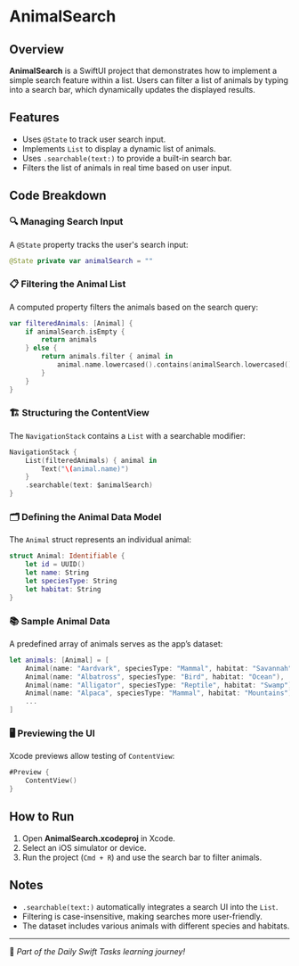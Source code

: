# AnimalSearch

## Overview
**AnimalSearch** is a SwiftUI project that demonstrates how to implement a simple search feature within a list. Users can filter a list of animals by typing into a search bar, which dynamically updates the displayed results.

## Features
- Uses `@State` to track user search input.
- Implements `List` to display a dynamic list of animals.
- Uses `.searchable(text:)` to provide a built-in search bar.
- Filters the list of animals in real time based on user input.

## Code Breakdown

### 🔍 Managing Search Input
A `@State` property tracks the user's search input:

```swift
@State private var animalSearch = ""
```

### 📋 Filtering the Animal List
A computed property filters the animals based on the search query:

```swift
var filteredAnimals: [Animal] {
    if animalSearch.isEmpty {
        return animals
    } else {
        return animals.filter { animal in
            animal.name.lowercased().contains(animalSearch.lowercased())
        }
    }
}
```

### 🏗️ Structuring the ContentView
The `NavigationStack` contains a `List` with a searchable modifier:

```swift
NavigationStack {
    List(filteredAnimals) { animal in
        Text("\(animal.name)")
    }
    .searchable(text: $animalSearch)
}
```

### 🗂️ Defining the Animal Data Model
The `Animal` struct represents an individual animal:

```swift
struct Animal: Identifiable {
    let id = UUID()
    let name: String
    let speciesType: String
    let habitat: String
}
```

### 📚 Sample Animal Data
A predefined array of animals serves as the app’s dataset:

```swift
let animals: [Animal] = [
    Animal(name: "Aardvark", speciesType: "Mammal", habitat: "Savannah"),
    Animal(name: "Albatross", speciesType: "Bird", habitat: "Ocean"),
    Animal(name: "Alligator", speciesType: "Reptile", habitat: "Swamp"),
    Animal(name: "Alpaca", speciesType: "Mammal", habitat: "Mountains"),
    ...
]
```

### 🖥️ Previewing the UI
Xcode previews allow testing of `ContentView`:

```swift
#Preview {
    ContentView()
}
```

## How to Run
1. Open **AnimalSearch.xcodeproj** in Xcode.
2. Select an iOS simulator or device.
3. Run the project (`Cmd + R`) and use the search bar to filter animals.

## Notes
- `.searchable(text:)` automatically integrates a search UI into the `List`.
- Filtering is case-insensitive, making searches more user-friendly.
- The dataset includes various animals with different species and habitats.

---
🚀 *Part of the Daily Swift Tasks learning journey!*